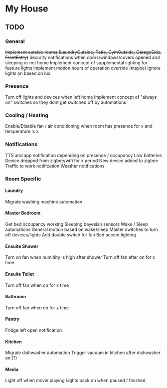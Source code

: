# My House


## TODO

### General
~~Implement outside rooms (LaundryOutside, Patio, GymOutside, GarageSide, FrontEntry)~~
Security notifications when doors/windows/covers opened and sleeping or not home
Implement concept of supplemental lighting for feature lights
Implement motion hours of operation override (maybe)
Ignore lights on based on lux

### Presence
Turn off lights and devices when left home
Implement concept of "always on" switches so they dont get switched off by automations

### Cooling / Heating
Enable/Disable fan / air conditioning when room has presence for x and temperature is x

### Notifications
TTS and app notification depending on presence / occupancy
Low batteries
Device dropped from zigbee/wifi for x period
New device added to zigbee 
Traffic to work notification
Weather notifications

### Room Specific

#### Laundry
Migrate washing machine automation

#### Master Bedroom
Get bed occupancy working
Sleeping bayesian sensors
Wake / Sleep automations
General motion based on wake/sleep
Master switches to turn off devices/lights
Add double switch for fan
Bed accent lighting

#### Ensuite Shower
Turn on fan when humidity is high after shower
Turn off fan after on for x time

#### Ensuite Toilet
Turn off fan when on for x time

#### Bathroom
Turn off fan when on for x time

#### Pantry
Fridge left open notification

#### Kitchen
Migrate dishwasher automation
Trigger vacuum in kitchen after dishwasher on (?)

#### Media
Light off when movie playing
Lights back on when paused / finished